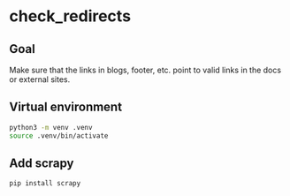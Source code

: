 # check_redirects

## Goal
Make sure that the links in blogs, footer, etc. point to valid links in the docs or external sites.

## Virtual environment

```bash
python3 -m venv .venv
source .venv/bin/activate
```

## Add scrapy

```bash
pip install scrapy
```
